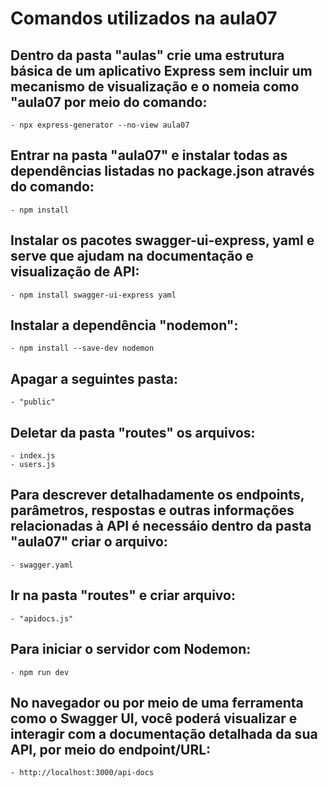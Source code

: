 # Comandos utilizados na aula07

## Dentro da pasta "aulas" crie uma estrutura básica de um aplicativo Express sem incluir um mecanismo de visualização e o nomeia como "aula07 por meio do comando: 

    - npx express-generator --no-view aula07

## Entrar na pasta "aula07" e instalar todas as dependências listadas no package.json através do comando:

    - npm install

## Instalar os pacotes swagger-ui-express, yaml e serve que ajudam na documentação e visualização de API:

    - npm install swagger-ui-express yaml

## Instalar a dependência "nodemon":

    - npm install --save-dev nodemon 

## Apagar a seguintes pasta:

    - "public"

## Deletar da pasta "routes" os arquivos:

    - index.js
    - users.js

## Para descrever detalhadamente os endpoints, parâmetros, respostas e outras informações relacionadas à API é necessáio dentro da pasta "aula07" criar o arquivo:  
 
    - swagger.yaml

## Ir na pasta "routes" e criar arquivo:
  
    - "apidocs.js"

## Para iniciar o servidor com Nodemon:

    - npm run dev
  
## No navegador ou por meio de uma ferramenta como o Swagger UI, você poderá visualizar e interagir com a documentação detalhada da sua API, por meio do endpoint/URL: 

    - http://localhost:3000/api-docs